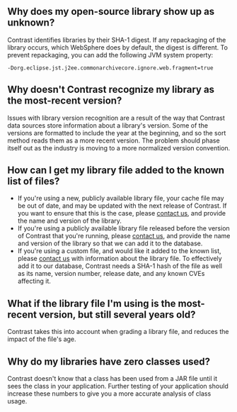 <!--
title: "Libraries"
description: "Library recognition issues"
tags: "troubleshoot setup FAQ library"
-->

## Why does my open-source library show up as unknown?

Contrast identifies libraries by their SHA-1 digest. If any repackaging of the library occurs, which WebSphere does by default, the digest is different. To prevent repackaging, you can add the following JVM system property:

```
-Dorg.eclipse.jst.j2ee.commonarchivecore.ignore.web.fragment=true
```

## Why doesn't Contrast recognize my library as the most-recent version?

Issues with library version recognition are a result of the way that Contrast data sources store information about a library's version. Some of the versions are formatted to include the year at the beginning, and so the sort method reads them as a more recent version. The problem should phase itself out as the industry is moving to a more normalized version convention.

## How can I get my library file added to the known list of files?

* If you're using a new, publicly available library file, your cache file may be out of date, and may be updated with the next release of Contrast. If you want to ensure that this is the case, please [contact us](mailto:bugs@contrastsecurity.com), and provide the name and version of the library.
* If you're using a publicly available library file released before the version of Contrast that you're running, please [contact us](mailto:bugs@contrastsecurity.com), and provide the name and version of the library so that we can add it to the database.
* If you're using a custom file, and would like it added to the known list, please [contact us](mailto:bugs@contrastsecurity.com) with information about the library file. To effectively add it to our database, Contrast needs a SHA-1 hash of the file as well as its name, version number, release date, and any known CVEs affecting it.

## What if the library file I'm using is the most-recent version, but still several years old?

Contrast takes this into account when grading a library file, and reduces the impact of the file's age.

## Why do my libraries have zero classes used?

Contrast doesn't know that a class has been used from a JAR file until it sees the class in your application. Further testing of your application should increase these numbers to give you a more accurate analysis of class usage.